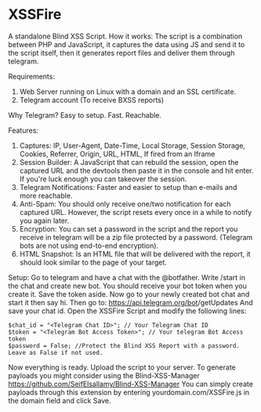# XSSFire
A standalone Blind XSS Script.
How it works:
The script is a combination between PHP and JavaScript, it captures the data using JS and send it to the script itself, then it generates report files and deliver them through telegram. 

Requirements:
1. Web Server running on Linux with a domain and an SSL certificate.
2. Telegram account (To receive BXSS reports)

Why Telegram?
Easy to setup.
Fast.
Reachable.

Features:
1. Captures: IP, User-Agent, Date-Time, Local Storage, Session Storage, Cookies, Referrer, Origin, URL, HTML, If fired from an Iframe  
2. Session Builder: A JavaScript that can rebuild the session, open the captured URL and the devtools then paste it in the console and hit enter. If you're luck enough you can takeover the session.
3. Telegram Notifications: Faster and easier to setup than e-mails and more reachable.
4. Anti-Spam: You should only receive one/two notification for each captured URL. However, the script resets every once in a while to notify you again later.
5. Encryption: You can set a password in the script and the report you receive in telegram will be a zip file protected by a password. (Telegram bots are not using end-to-end encryption).
6. HTML Snapshot: Is an HTML file that will be delivered with the report, it should look similar to the page of your target.

Setup:
Go to telegram and have a chat with the @botfather.
Write /start in the chat and create new bot.
You should receive your bot token when you create it.
Save the token aside.
Now go to your newly created bot chat and start it then say hi.
Then go to: https://api.telegram.org/bot<YourBOTToken>/getUpdates
And save your chat id.
Open the XSSFire Script and modify the following lines:
```
$chat_id = "<Telegram Chat ID>"; // Your Telegram Chat ID
$token = "<Telegram Bot Access Token>"; // Your telegram Bot Access token
$password = False; //Protect the Blind XSS Report with a password. Leave as False if not used.
```
Now everything is ready.
Upload the script to your server.
To generate payloads you might consider using the Blind-XSS-Manager https://github.com/SeifElsallamy/Blind-XSS-Manager
You can simply create payloads through this extension by entering yourdomain.com/XSSFire.js in the domain field and click Save.

 

